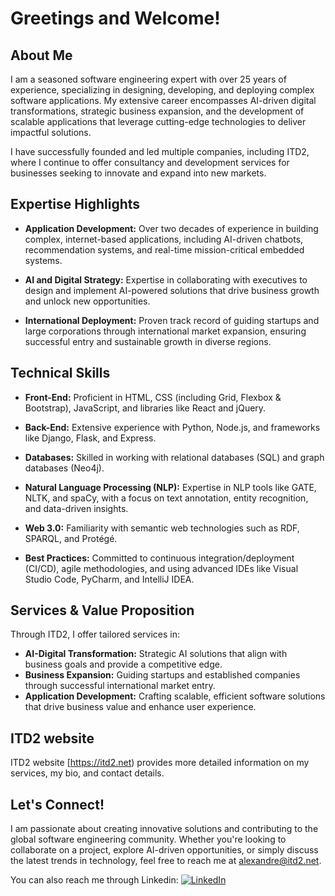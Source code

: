 
# Greetings and Welcome!

## About Me

I am a seasoned software engineering expert with over 25 years of experience, specializing in designing, developing, and deploying complex software applications. My extensive career encompasses AI-driven digital transformations, strategic business expansion, and the development of scalable applications that leverage cutting-edge technologies to deliver impactful solutions.

I have successfully founded and led multiple companies, including ITD2, where I continue to offer consultancy and development services for businesses seeking to innovate and expand into new markets.

## Expertise Highlights

- **Application Development:** Over two decades of experience in building complex, internet-based applications, including AI-driven chatbots, recommendation systems, and real-time mission-critical embedded systems.

- **AI and Digital Strategy:** Expertise in collaborating with executives to design and implement AI-powered solutions that drive business growth and unlock new opportunities.

- **International Deployment:** Proven track record of guiding startups and large corporations through international market expansion, ensuring successful entry and sustainable growth in diverse regions.


## Technical Skills

- **Front-End:** Proficient in HTML, CSS (including Grid, Flexbox & Bootstrap), JavaScript, and libraries like React and jQuery.

- **Back-End:** Extensive experience with Python, Node.js, and frameworks like Django, Flask, and Express.

- **Databases:** Skilled in working with relational databases (SQL) and graph databases (Neo4j).

- **Natural Language Processing (NLP):** Expertise in NLP tools like GATE, NLTK, and spaCy, with a focus on text annotation, entity recognition, and data-driven insights.

- **Web 3.0:** Familiarity with semantic web technologies such as RDF, SPARQL, and Protégé.

- **Best Practices:** Committed to continuous integration/deployment (CI/CD), agile methodologies, and using advanced IDEs like Visual Studio Code, PyCharm, and IntelliJ IDEA.

## Services & Value Proposition

Through ITD2, I offer tailored services in:

- **AI-Digital Transformation:** Strategic AI solutions that align with business goals and provide a competitive edge.
- **Business Expansion:** Guiding startups and established companies through successful international market entry.
- **Application Development:** Crafting scalable, efficient software solutions that drive business value and enhance user experience.

## ITD2 website

ITD2 website [https://itd2.net) provides more detailed information on my services, my bio, and contact details.

## Let's Connect!

I am passionate about creating innovative solutions and contributing to the global software engineering community. Whether you're looking to collaborate on a project, explore AI-driven opportunities, or simply discuss the latest trends in technology, feel free to reach me at [alexandre@itd2.net](mailto:alexandre@itd2.net).

You can also reach me through Linkedin: [![LinkedIn](https://img.shields.io/badge/LinkedIn-Connect-blue)](https://www.linkedin.com/in/adniestrowski/)


